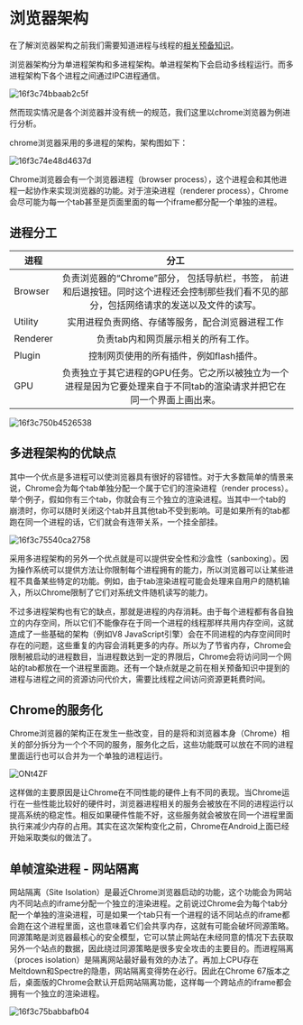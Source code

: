 # 浏览器架构

在了解浏览器架构之前我们需要知道进程与线程的[相关预备知识](../../nav.09.others/computer/README.md)。

浏览器架构分为单进程架构和多进程架构。单进程架构下会启动多线程运行。而多进程架构下各个进程之间通过IPC进程通信。

![16f3c74bbaab2c5f](https://zhuduanlei-1256381138.cos.ap-guangzhou.myqcloud.com/uPic/16f3c74bbaab2c5f.jpg)

然而现实情况是各个浏览器并没有统一的规范，我们这里以chrome浏览器为例进行分析。

chrome浏览器采用的多进程的架构，架构图如下：

![16f3c74e48d4637d](https://zhuduanlei-1256381138.cos.ap-guangzhou.myqcloud.com/uPic/16f3c74e48d4637d.jpg)

Chrome浏览器会有一个浏览器进程（browser process），这个进程会和其他进程一起协作来实现浏览器的功能。对于渲染进程（renderer process），Chrome会尽可能为每一个tab甚至是页面里面的每一个iframe都分配一个单独的进程。

## 进程分工

|  进程          | 分工           |
| -------------- |:-------------:|
|Browser         | 负责浏览器的“Chrome”部分， 包括导航栏，书签， 前进和后退按钮。同时这个进程还会控制那些我们看不见的部分，包括网络请求的发送以及文件的读写。|
|Utility         | 实用进程负责网络、存储等服务，配合浏览器进程工作
|Renderer        |负责tab内和网页展示相关的所有工作。|
|Plugin          | 控制网页使用的所有插件，例如flash插件。 |
|GPU             | 负责独立于其它进程的GPU任务。它之所以被独立为一个进程是因为它要处理来自于不同tab的渲染请求并把它在同一个界面上画出来。|

![16f3c750b4526538](https://zhuduanlei-1256381138.cos.ap-guangzhou.myqcloud.com/uPic/16f3c750b4526538.jpg)

## 多进程架构的优缺点

其中一个优点是多进程可以使浏览器具有很好的容错性。对于大多数简单的情景来说，Chrome会为每个tab单独分配一个属于它们的渲染进程（render process）。举个例子，假如你有三个tab，你就会有三个独立的渲染进程。当其中一个tab的崩溃时，你可以随时关闭这个tab并且其他tab不受到影响。可是如果所有的tab都跑在同一个进程的话，它们就会有连带关系，一个挂全部挂。

![16f3c75540ca2758](https://zhuduanlei-1256381138.cos.ap-guangzhou.myqcloud.com/uPic/16f3c75540ca2758.jpg)

采用多进程架构的另外一个优点就是可以提供安全性和沙盒性（sanboxing）。因为操作系统可以提供方法让你限制每个进程拥有的能力，所以浏览器可以让某些进程不具备某些特定的功能。例如，由于tab渲染进程可能会处理来自用户的随机输入，所以Chrome限制了它们对系统文件随机读写的能力。

不过多进程架构也有它的缺点，那就是进程的内存消耗。由于每个进程都有各自独立的内存空间，所以它们不能像存在于同一个进程的线程那样共用内存空间，这就造成了一些基础的架构（例如V8 JavaScript引擎）会在不同进程的内存空间同时存在的问题，这些重复的内容会消耗更多的内存。所以为了节省内存，Chrome会限制被启动的进程数目，当进程数达到一定的界限后，Chrome会将访问同一个网站的tab都放在一个进程里面跑。还有一个缺点就是之前在相关预备知识中提到的进程与进程之间的资源访问代价大，需要比线程之间访问资源更耗费时间。

## Chrome的服务化

Chrome浏览器的架构正在发生一些改变，目的是将和浏览器本身（Chrome）相关的部分拆分为一个个不同的服务，服务化之后，这些功能既可以放在不同的进程里面运行也可以合并为一个单独的进程运行。

![ONt4ZF](https://zhuduanlei-1256381138.cos.ap-guangzhou.myqcloud.com/uPic/ONt4ZF.png)

这样做的主要原因是让Chrome在不同性能的硬件上有不同的表现。当Chrome运行在一些性能比较好的硬件时，浏览器进程相关的服务会被放在不同的进程运行以提高系统的稳定性。相反如果硬件性能不好，这些服务就会被放在同一个进程里面执行来减少内存的占用。其实在这次架构变化之前，Chrome在Android上面已经开始采取类似的做法了。

## 单帧渲染进程 - 网站隔离

网站隔离（Site Isolation）是最近Chrome浏览器启动的功能，这个功能会为网站内不同站点的iframe分配一个独立的渲染进程。之前说过Chrome会为每个tab分配一个单独的渲染进程，可是如果一个tab只有一个进程的话不同站点的iframe都会跑在这个进程里面，这也意味着它们会共享内存，这就有可能会破坏同源策略。同源策略是浏览器最核心的安全模型，它可以禁止网站在未经同意的情况下去获取另外一个站点的数据，因此绕过同源策略是很多安全攻击的主要目的。而进程隔离（proces isolation）是隔离网站最好最有效的办法了。再加上CPU存在Meltdown和Spectre的隐患，网站隔离变得势在必行。因此在Chrome 67版本之后，桌面版的Chrome会默认开启网站隔离功能，这样每一个跨站点的iframe都会拥有一个独立的渲染进程。

![16f3c75babbafb04](https://zhuduanlei-1256381138.cos.ap-guangzhou.myqcloud.com/uPic/16f3c75babbafb04.jpg)

